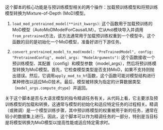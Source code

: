 这个脚本的核心功能是与预训练模型相关的两个操作：加载预训练模型和将预训练模型转换为Mixture-of-Depth (MoD)模型。

1. `load_mod_pretrained_model(**init_kwargs)`: 这个函数用于加载预训练的MoD模型（AutoMoDModelForCausalLM）。它从`MoD`模块导入并调用`from_pretrained`方法，该方法通常用于加载预训练权重到一个模型中。这个函数的目的是初始化一个MoD模型，准备好进行下游任务。

2. `convert_pretrained_model_to_mod(model: "PreTrainedModel", config: "PretrainedConfig", model_args: "ModelArguments")`: 这个函数接收一个预训练模型、其配置（config）和模型参数（model_args），然后将预训练模型转换为MoD模型。首先，它检查模型类型是否支持MoD，如果不支持则抛出错误。然后，它调用`apply_mod_to_hf`函数，这个函数可能对模型结构进行某种修改以适应MoD技术。最后，模型被转换为指定的计算数据类型（`model_args.compute_dtype`）并返回。

关于这个脚本是否与大语言模型的指令精调任务有关，从代码上看，它主要涉及预训练模型的加载和转换，这通常与模型的初始化和适应特定任务的过程相关。精调（或微调）是一个模型训练步骤，其中预训练模型的权重被用于新的任务，通常在较小的数据集上进行。因此，这个脚本可以作为精调任务的一部分，特别是当目标是将模型转换为MoD模型以提高性能或适应特定需求时。
